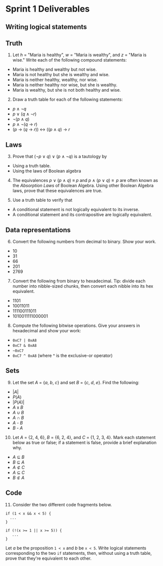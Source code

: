 # Sprint 1 Deliverables

## Writing logical statements



## Truth

1. Let *h* = "Maria is healthy", *w* = "Maria is wealthy", and *z* = "Maria is wise." Write each of the following compound statements:

- Maria is healthy and wealthy but not wise.
- Maria is not healthy but she is wealthy and wise.
- Maria is neither healthy, wealthy, nor wise.
- Maria is neither healthy nor wise, but she is wealthy.
- Maria is wealthy, but she is not both healthy and wise.

2. Draw a truth table for each of the following statements:

- *p* ∧ ¬*q*
- *p* ∨ (*q* ∧ ¬*r*)
- ¬(*p* ∧ *q*)
- *p* ∧ ¬(*q* → *r*)
- (*p* → (*q* → *r*)) ↔ ((*p* ∧ *q*) → *r*


## Laws

3. Prove that (¬*p* ∨ *q*) ∨ (*p* ∧ ¬*q*) is a tautology by

- Using a truth table.
- Using the laws of Boolean algebra


4. The equivalences *p* ∨ (*p* ∧ *q*) ≡ *p* and *p* ∧ (*p* ∨ *q*) ≡ *p* are often known as the
*Absorption Laws* of Boolean Algebra. Using other Boolean Algebra laws, prove that
these equivalences are true.

5. Use a truth table to verify that

- A conditional statement is not logically equivalent to its inverse.
- A conditional statement and its contrapositive are logically equivalent.

## Data representations

6. Convert the following numbers from decimal to binary. Show your work.

- 10
- 31
- 66
- 201
- 2769

7. Convert the following from binary to hexadecimal. Tip: divide each number into nibble-sized chunks, then convert each nibble into its hex equivalent.

- 1101
- 10011011
- 111100111011
- 1010011111000001

8. Compute the following bitwise operations. Give your answers in hexadecimal and show your work:

- `0xC7 | 0xA8`
- `0xC7 & 0xA8`
- `~0xC7`
- `0xC7 ^ 0xA8` (where ^ is the exclusive-or operator)


## Sets

9. Let the set *A* = {*a*, *b*, *c*} and set *B* = {*c*, *d*, *e*}. Find the following:

- |*A*|
- *P*(*A*)
- |*P*(*A*)|
- *A* x *B*
- *A* ∪ *B*
- *A* ∩ *B*
- *A* - *B*
- *B* - *A*

10. Let *A* = {2, 4, 6}, *B* = {6, 2, 4}, and *C* = {1, 2, 3, 4}. Mark each statement below as true or false; if a statement is false, provide a brief explanation why.

- *A* ⊆ *B*
- *B* ⊆ *A*
- *A* ⊄ *C*
- *A*  ⊆ *C*
- *B* ⊄ *A*

## Code

11. Consider the two different code fragments below.

```
if (1 < x && x < 5) {
  ...
}
```

```
if (!(x >= 1 || x >= 5)) {
   ...
}
```

Let *a* be the proposition `1 < x` and *b* be `x < 5`. Write logical statements corresponding to the two `if` statements, then, without using a truth table, prove that they're equivalent to each other.
